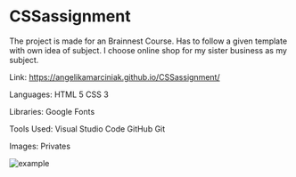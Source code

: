 # CSSassignment
The project is made for an Brainnest Course. Has to follow a given template with own idea of subject.
I choose online shop for my sister business as my subject.

Link: https://angelikamarciniak.github.io/CSSassignment/

Languages:
HTML 5
CSS 3

Libraries:
Google Fonts

Tools Used:
Visual Studio Code
GitHub
Git

Images:
Privates

![example](https://user-images.githubusercontent.com/104442170/178116048-db4cc62b-f67f-48da-967b-453a13c2a501.png)


